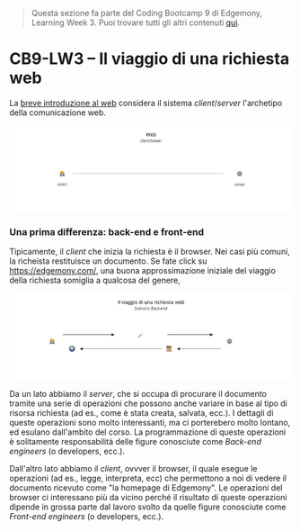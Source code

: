 > Questa sezione fa parte del Coding Bootcamp 9 di Edgemony, Learning Week 3. Puoi trovare tutti gli altri contenuti [qui](../lw_03/README.md).

# CB9-LW3 – Il viaggio di una richiesta web

La [breve introduzione al web](./breve-introduzione-al-web.md) considera il sistema _client_/_server_ l'archetipo della comunicazione web.

![](../images/lw_03-the-web-client-server.jpg)

### Una prima differenza: back-end e front-end

Tipicamente, il _client_ che inizia la richiesta è il browser. Nei casi più comuni, la richeista restituisce un documento. Se fate click su <a href="https://edgemony.com/" target="_blank">https://edgemony.com/</a>, una buona approssimazione iniziale del viaggio della richiesta somiglia a qualcosa del genere,

![](../images/lw_03-request-journey-be.jpg)

Da un lato abbiamo il _server_, che si occupa di procurare il documento tramite una serie di operazioni che possono anche variare in base al tipo di risorsa richiesta (ad es., come è stata creata, salvata, ecc.). I dettagli di queste operazioni sono molto interessanti, ma ci porterebero molto lontano, ed esulano dall'ambito del corso. La programmazione di queste operazioni è solitamente responsabilità delle figure conosciute come _Back-end engineers_ (o developers, ecc.).

Dall'altro lato abbiamo il _client_, ovvver il browser, il quale esegue le operazioni (ad es., legge, interpreta, ecc) che permettono a noi di vedere il documento ricevuto come "la homepage di Edgemony". Le operazioni del browser ci interessano più da vicino perché il risultato di queste operazioni dipende in grossa parte dal lavoro svolto da quelle figure conosciute come _Front-end engineers_ (o developers, ecc.).
